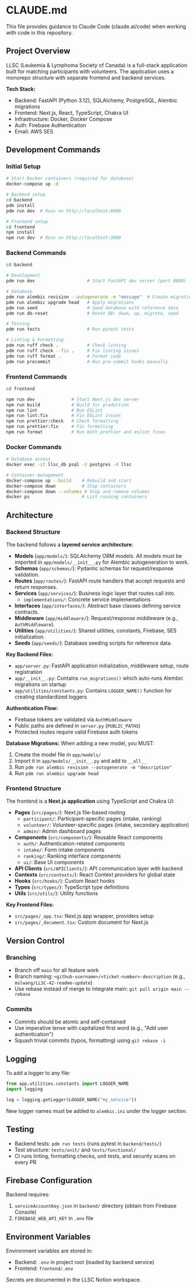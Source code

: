 # CLAUDE.md

This file provides guidance to Claude Code (claude.ai/code) when working with code in this repository.

## Project Overview

LLSC (Leukemia & Lymphoma Society of Canada) is a full-stack application built for matching participants with volunteers. The application uses a monorepo structure with separate frontend and backend services.

**Tech Stack:**
- Backend: FastAPI (Python 3.12), SQLAlchemy, PostgreSQL, Alembic migrations
- Frontend: Next.js, React, TypeScript, Chakra UI
- Infrastructure: Docker, Docker Compose
- Auth: Firebase Authentication
- Email: AWS SES

## Development Commands

### Initial Setup
```bash
# Start Docker containers (required for database)
docker-compose up -d

# Backend setup
cd backend
pdm install
pdm run dev  # Runs on http://localhost:8000

# Frontend setup
cd frontend
npm install
npm run dev  # Runs on http://localhost:3000
```

### Backend Commands
```bash
cd backend

# Development
pdm run dev                    # Start FastAPI dev server (port 8000)

# Database
pdm run alembic revision --autogenerate -m "message"  # Create migration
pdm run alembic upgrade head   # Apply migrations
pdm run seed                   # Seed database with reference data
pdm run db-reset               # Reset DB: down, up, migrate, seed

# Testing
pdm run tests                  # Run pytest tests

# Linting & Formatting
pdm run ruff check .           # Check linting
pdm run ruff check --fix .     # Fix linting issues
pdm run ruff format .          # Format code
pdm run precommit              # Run pre-commit hooks manually
```

### Frontend Commands
```bash
cd frontend

npm run dev              # Start Next.js dev server
npm run build            # Build for production
npm run lint             # Run ESLint
npm run lint:fix         # Fix ESLint issues
npm run prettier:check   # Check formatting
npm run prettier:fix     # Fix formatting
npm run format           # Run both prettier and eslint fixes
```

### Docker Commands
```bash
# Database access
docker exec -it llsc_db psql -U postgres -d llsc

# Container management
docker-compose up --build    # Rebuild and start
docker-compose down          # Stop containers
docker-compose down --volumes # Stop and remove volumes
docker ps                    # List running containers
```

## Architecture

### Backend Structure

The backend follows a **layered service architecture**:

- **Models** (`app/models/`): SQLAlchemy ORM models. All models must be imported in `app/models/__init__.py` for Alembic autogeneration to work.
- **Schemas** (`app/schemas/`): Pydantic schemas for request/response validation.
- **Routes** (`app/routes/`): FastAPI route handlers that accept requests and return responses.
- **Services** (`app/services/`): Business logic layer that routes call into.
  - `implementations/`: Concrete service implementations
- **Interfaces** (`app/interfaces/`): Abstract base classes defining service contracts.
- **Middleware** (`app/middleware/`): Request/response middleware (e.g., `AuthMiddleware`).
- **Utilities** (`app/utilities/`): Shared utilities, constants, Firebase, SES initialization.
- **Seeds** (`app/seeds/`): Database seeding scripts for reference data.

**Key Backend Files:**
- `app/server.py`: FastAPI application initialization, middleware setup, route registration
- `app/__init__.py`: Contains `run_migrations()` which auto-runs Alembic migrations on startup
- `app/utilities/constants.py`: Contains `LOGGER_NAME()` function for creating standardized loggers

**Authentication Flow:**
- Firebase tokens are validated via `AuthMiddleware`
- Public paths are defined in `server.py` (`PUBLIC_PATHS`)
- Protected routes require valid Firebase auth tokens

**Database Migrations:**
When adding a new model, you MUST:
1. Create the model file in `app/models/`
2. Import it in `app/models/__init__.py` and add to `__all__`
3. Run `pdm run alembic revision --autogenerate -m "description"`
4. Run `pdm run alembic upgrade head`

### Frontend Structure

The frontend is a **Next.js application** using TypeScript and Chakra UI:

- **Pages** (`src/pages/`): Next.js file-based routing
  - `participant/`: Participant-specific pages (intake, ranking)
  - `volunteer/`: Volunteer-specific pages (intake, secondary application)
  - `admin/`: Admin dashboard pages
- **Components** (`src/components/`): Reusable React components
  - `auth/`: Authentication-related components
  - `intake/`: Form intake components
  - `ranking/`: Ranking interface components
  - `ui/`: Base UI components
- **API Clients** (`src/APIClients/`): API communication layer with backend
- **Contexts** (`src/contexts/`): React Context providers for global state
- **Hooks** (`src/hooks/`): Custom React hooks
- **Types** (`src/types/`): TypeScript type definitions
- **Utils** (`src/utils/`): Utility functions

**Key Frontend Files:**
- `src/pages/_app.tsx`: Next.js app wrapper, providers setup
- `src/pages/_document.tsx`: Custom document for Next.js

## Version Control

### Branching
- Branch off `main` for all feature work
- Branch naming: `<github-username>/<ticket-number>-description` (e.g., `mslwang/LLSC-42-readme-update`)
- Use rebase instead of merge to integrate main: `git pull origin main --rebase`

### Commits
- Commits should be atomic and self-contained
- Use imperative tense with capitalized first word (e.g., "Add user authentication")
- Squash trivial commits (typos, formatting) using `git rebase -i`

## Logging

To add a logger to any file:
```python
from app.utilities.constants import LOGGER_NAME
import logging

log = logging.getLogger(LOGGER_NAME("my_service"))
```

New logger names must be added to `alembic.ini` under the logger section.

## Testing

- Backend tests: `pdm run tests` (runs pytest in `backend/tests/`)
- Test structure: `tests/unit/` and `tests/functional/`
- CI runs linting, formatting checks, unit tests, and security scans on every PR

## Firebase Configuration

Backend requires:
1. `serviceAccountKey.json` in `backend/` directory (obtain from Firebase Console)
2. `FIREBASE_WEB_API_KEY` in `.env` file

## Environment Variables

Environment variables are stored in:
- Backend: `.env` in project root (loaded by backend service)
- Frontend: `frontend/.env`

Secrets are documented in the LLSC Notion workspace.
